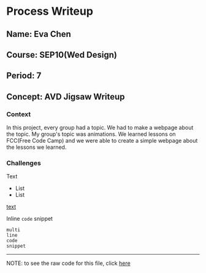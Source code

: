 # Process Writeup

## Name: Eva Chen
## Course: SEP10(Wed Design)
## Period: 7
## Concept: AVD Jigsaw Writeup

  ### Context

In this project, every group had a topic. We had to make a webpage about the topic. My group's topic was animations. We learned lessons on FCC(Free Code Camp) and we were able to create a simple webpage about the lessons we learned.

### Challenges
Text

* List
* List

[text](URL)

Inline `code` snippet

```language
multi
line
code
snippet
```

---

NOTE: to see the raw code for this file, click [here](https://raw.githubusercontent.com/hstatsep/other/main/writeups/template.md)
